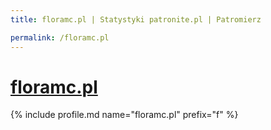 ```yaml
---
title: floramc.pl | Statystyki patronite.pl | Patromierz

permalink: /floramc.pl
---
```


# [floramc.pl](https://patronite.pl/floramc.pl)

{% include profile.md name="floramc.pl" prefix="f" %}
